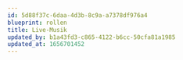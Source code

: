 ```yaml
---
id: 5d88f37c-6daa-4d3b-8c9a-a7378df976a4
blueprint: rollen
title: Live-Musik
updated_by: b1a43fd3-c865-4122-b6cc-50cfa81a1985
updated_at: 1656701452
---
```

